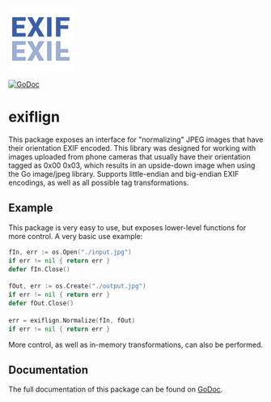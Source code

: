 ![](icon.png)

<a href="https://godoc.org/github.com/luke-park/exiflign"><img src="https://godoc.org/github.com/luke-park/exiflign?status.svg" alt="GoDoc"></a>

# exiflign
This package exposes an interface for "normalizing" JPEG images that have
their orientation EXIF encoded.  This library was designed for working with
images uploaded from phone cameras that usually have their orientation
tagged as 0x00 0x03, which results in an upside-down image when using the
Go image/jpeg library.  Supports little-endian and big-endian EXIF encodings,
as well as all possible tag transformations.

## Example
This package is very easy to use, but exposes lower-level functions for more
control.  A very basic use example:
```go
fIn, err := os.Open("./input.jpg")
if err != nil { return err }
defer fIn.Close()

fOut, err := os.Create("./output.jpg")
if err != nil { return err }
defer fOut.Close()

err = exiflign.Normalize(fIn, fOut)
if err != nil { return err }
```

More control, as well as in-memory transformations, can also be performed.

## Documentation
The full documentation of this package can be found on [GoDoc](https://godoc.org/github.com/luke-park/exiflign).
